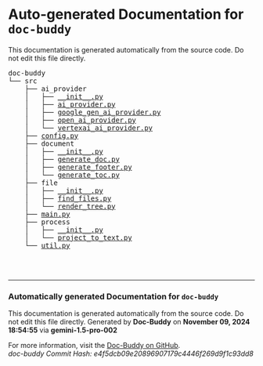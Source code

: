 # Auto-generated Documentation for `doc-buddy`
This documentation is generated automatically from the source code. Do not edit this file directly.
<pre style="font-family: monospace;">doc-buddy<br>└── src<br>&nbsp;&nbsp;&nbsp;&nbsp;├── ai_provider<br>&nbsp;&nbsp;&nbsp;&nbsp;│&nbsp;&nbsp;&nbsp;├── <a href="src/ai_provider/__init__.py.md" target="_blank">__init__.py</a><br>&nbsp;&nbsp;&nbsp;&nbsp;│&nbsp;&nbsp;&nbsp;├── <a href="src/ai_provider/ai_provider.py.md" target="_blank">ai_provider.py</a><br>&nbsp;&nbsp;&nbsp;&nbsp;│&nbsp;&nbsp;&nbsp;├── <a href="src/ai_provider/google_gen_ai_provider.py.md" target="_blank">google_gen_ai_provider.py</a><br>&nbsp;&nbsp;&nbsp;&nbsp;│&nbsp;&nbsp;&nbsp;├── <a href="src/ai_provider/open_ai_provider.py.md" target="_blank">open_ai_provider.py</a><br>&nbsp;&nbsp;&nbsp;&nbsp;│&nbsp;&nbsp;&nbsp;└── <a href="src/ai_provider/vertexai_ai_provider.py.md" target="_blank">vertexai_ai_provider.py</a><br>&nbsp;&nbsp;&nbsp;&nbsp;├── <a href="src/config.py.md" target="_blank">config.py</a><br>&nbsp;&nbsp;&nbsp;&nbsp;├── document<br>&nbsp;&nbsp;&nbsp;&nbsp;│&nbsp;&nbsp;&nbsp;├── <a href="src/document/__init__.py.md" target="_blank">__init__.py</a><br>&nbsp;&nbsp;&nbsp;&nbsp;│&nbsp;&nbsp;&nbsp;├── <a href="src/document/generate_doc.py.md" target="_blank">generate_doc.py</a><br>&nbsp;&nbsp;&nbsp;&nbsp;│&nbsp;&nbsp;&nbsp;├── <a href="src/document/generate_footer.py.md" target="_blank">generate_footer.py</a><br>&nbsp;&nbsp;&nbsp;&nbsp;│&nbsp;&nbsp;&nbsp;└── <a href="src/document/generate_toc.py.md" target="_blank">generate_toc.py</a><br>&nbsp;&nbsp;&nbsp;&nbsp;├── file<br>&nbsp;&nbsp;&nbsp;&nbsp;│&nbsp;&nbsp;&nbsp;├── <a href="src/file/__init__.py.md" target="_blank">__init__.py</a><br>&nbsp;&nbsp;&nbsp;&nbsp;│&nbsp;&nbsp;&nbsp;├── <a href="src/file/find_files.py.md" target="_blank">find_files.py</a><br>&nbsp;&nbsp;&nbsp;&nbsp;│&nbsp;&nbsp;&nbsp;└── <a href="src/file/render_tree.py.md" target="_blank">render_tree.py</a><br>&nbsp;&nbsp;&nbsp;&nbsp;├── <a href="src/main.py.md" target="_blank">main.py</a><br>&nbsp;&nbsp;&nbsp;&nbsp;├── process<br>&nbsp;&nbsp;&nbsp;&nbsp;│&nbsp;&nbsp;&nbsp;├── <a href="src/process/__init__.py.md" target="_blank">__init__.py</a><br>&nbsp;&nbsp;&nbsp;&nbsp;│&nbsp;&nbsp;&nbsp;└── <a href="src/process/project_to_text.py.md" target="_blank">project_to_text.py</a><br>&nbsp;&nbsp;&nbsp;&nbsp;└── <a href="src/util.py.md" target="_blank">util.py</a><br></pre><br>
<br>


---
### Automatically generated Documentation for `doc-buddy`
This documentation is generated automatically from the source code. Do not edit this file directly.
Generated by **Doc-Buddy** on **November 09, 2024 18:54:55** via **gemini-1.5-pro-002**

For more information, visit the [Doc-Buddy on GitHub](https://github.com/scott-r-lindsey/doc-buddy).  
*doc-buddy Commit Hash: e4f5dcb09e20896907179c4446f269d9f1c93dd8*
